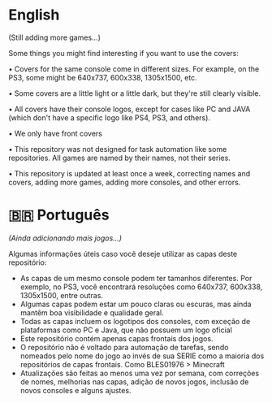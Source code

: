 <h1>English</h1>

(Still adding more games...)

Some things you might find interesting if you want to use the covers:

  • Covers for the same console come in different sizes. For example, on the PS3, some might be 640x737, 600x338, 1305x1500, etc.
  
  • Some covers are a little light or a little dark, but they're still clearly visible.
  
  • All covers have their console logos, except for cases like PC and JAVA (which don't have a specific logo like PS4, PS3, and others).

  • We only have front covers

  • This repository was not designed for task automation like some repositories. All games are named by their names, not their series.
  
  • This repository is updated at least once a week, correcting names and covers, adding more games, adding more consoles, and other errors.


<h1>🇧🇷 Português</h1>

<p><em>(Ainda adicionando mais jogos...)</em></p>

<p>Algumas informações úteis caso você deseje utilizar as capas deste repositório:</p>

<ul>
  <li>As capas de um mesmo console podem ter tamanhos diferentes. Por exemplo, no PS3, você encontrará resoluções como 640x737, 600x338, 1305x1500, entre outras.</li>
  <li>Algumas capas podem estar um pouco claras ou escuras, mas ainda mantêm boa visibilidade e qualidade geral.</li>
  <li>Todas as capas incluem os logotipos dos consoles, com exceção de plataformas como PC e Java, que não possuem um logo oficial</li>
  <li>Este repositório contém apenas capas frontais dos jogos.</li>
  <li>O repositório não é voltado para automação de tarefas, sendo nomeados pelo nome do jogo ao invés de sua SERIE como a maioria dos repositórios de capas frontais. Como BLES01976 > Minecraft</li>
  <li>Atualizações são feitas ao menos uma vez por semana, com correções de nomes, melhorias nas capas, adição de novos jogos, inclusão de novos consoles e alguns ajustes.</li>
</ul>
